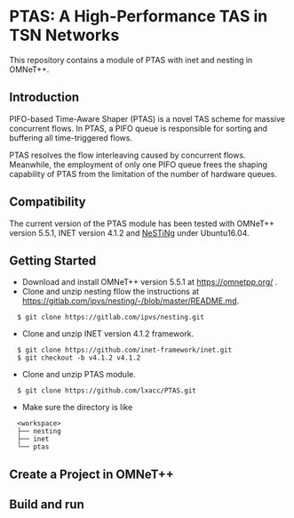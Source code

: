 # PTAS: A High-Performance TAS in TSN Networks
This repository contains a module of PTAS with inet and nesting in OMNeT++.

## Introduction<br>
PIFO-based Time-Aware Shaper (PTAS) is a novel TAS scheme for massive concurrent flows. In PTAS, a
PIFO queue is responsible for sorting and buffering all time-triggered flows. 

PTAS resolves the flow interleaving caused by concurrent flows. Meanwhile, the employment of only one PIFO queue frees the shaping
capability of PTAS from the limitation of the number of hardware queues.

## Compatibility<br>
The current version of the PTAS module has been tested with OMNeT++ version 5.5.1, INET version 4.1.2 and 
[NeSTiNg](https://gitlab.com/ipvs/nesting) under Ubuntu16.04.

## Getting Started
+ Download and install OMNeT++ version 5.5.1 at https://omnetpp.org/ .
+ Clone and unzip nesting fllow the instructions at https://gitlab.com/ipvs/nesting/-/blob/master/README.md.

```
  $ git clone https://gitlab.com/ipvs/nesting.git
```
+ Clone and unzip INET version 4.1.2 framework.

```
  $ git clone https://github.com/inet-framework/inet.git
  $ git checkout -b v4.1.2 v4.1.2
```
+ Clone and unzip PTAS module.

```
  $ git clone https://github.com/lxacc/PTAS.git
```
+ Make sure the directory is like

```
  <workspace>
  ├── nesting
  ├── inet
  └── ptas
```

## Create a Project in OMNeT++

## Build and run